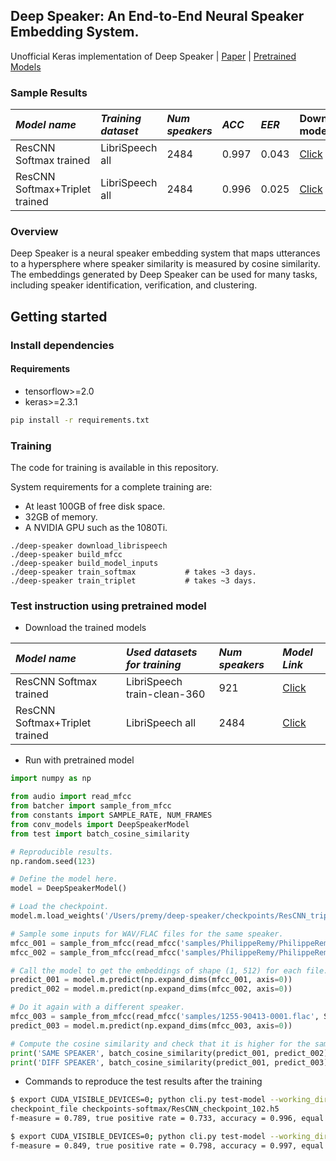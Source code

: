 ## Deep Speaker: An End-to-End Neural Speaker Embedding System.
Unofficial Keras implementation of Deep Speaker | [Paper](https://arxiv.org/pdf/1705.02304.pdf) | [Pretrained Models](https://drive.google.com/open?id=18h2bmsAWrqoUMsh_FQHDDxp7ioGpcNBa)

### Sample Results


 *Model name* | *Training dataset* | *Num speakers* | *ACC* | *EER* | Download model
 | :--- | :--- | :--- | :--- | :--- | :--- |
ResCNN Softmax trained          | LibriSpeech all | 2484 | 0.997 | 0.043 | [Click](https://drive.google.com/open?id=1wCeoa99XfO5r0OX1K5VjJUaCbpvEx9cc)
ResCNN Softmax+Triplet trained  | LibriSpeech all | 2484 | 0.996 | 0.025 | [Click](https://drive.google.com/open?id=1SJBmHpnaW1VcbFWP6JfvbT3wWP9PsqxS)


### Overview

Deep Speaker is a neural speaker embedding system that maps utterances to a hypersphere where speaker similarity is measured by cosine similarity. The embeddings generated by Deep Speaker can be used for many tasks, including speaker identification,
verification, and clustering.

## Getting started
### Install dependencies
#### Requirements
- tensorflow>=2.0
- keras>=2.3.1
```bash
pip install -r requirements.txt
```

### Training

The code for training is available in this repository. 

System requirements for a complete training are:
- At least 100GB of free disk space.
- 32GB of memory.
- A NVIDIA GPU such as the 1080Ti.

```
./deep-speaker download_librispeech
./deep-speaker build_mfcc
./deep-speaker build_model_inputs
./deep-speaker train_softmax           # takes ~3 days.
./deep-speaker train_triplet           # takes ~3 days.
```

### Test instruction using pretrained model
- Download the trained models
 

 *Model name* | *Used datasets for training* | *Num speakers* | *Model Link* | 
 | :--- | :--- | :--- | :--- |
ResCNN Softmax trained  | LibriSpeech train-clean-360 | 921 | [Click](https://drive.google.com/open?id=1wCeoa99XfO5r0OX1K5VjJUaCbpvEx9cc)
ResCNN Softmax+Triplet trained  | LibriSpeech all | 2484 | [Click](https://drive.google.com/open?id=1SJBmHpnaW1VcbFWP6JfvbT3wWP9PsqxS)

* Run with pretrained model

```python
import numpy as np

from audio import read_mfcc
from batcher import sample_from_mfcc
from constants import SAMPLE_RATE, NUM_FRAMES
from conv_models import DeepSpeakerModel
from test import batch_cosine_similarity

# Reproducible results.
np.random.seed(123)

# Define the model here.
model = DeepSpeakerModel()

# Load the checkpoint.
model.m.load_weights('/Users/premy/deep-speaker/checkpoints/ResCNN_triplet_training_checkpoint_175.h5', by_name=True)

# Sample some inputs for WAV/FLAC files for the same speaker.
mfcc_001 = sample_from_mfcc(read_mfcc('samples/PhilippeRemy/PhilippeRemy_001.wav', SAMPLE_RATE), NUM_FRAMES)
mfcc_002 = sample_from_mfcc(read_mfcc('samples/PhilippeRemy/PhilippeRemy_002.wav', SAMPLE_RATE), NUM_FRAMES)

# Call the model to get the embeddings of shape (1, 512) for each file.
predict_001 = model.m.predict(np.expand_dims(mfcc_001, axis=0))
predict_002 = model.m.predict(np.expand_dims(mfcc_002, axis=0))

# Do it again with a different speaker.
mfcc_003 = sample_from_mfcc(read_mfcc('samples/1255-90413-0001.flac', SAMPLE_RATE), NUM_FRAMES)
predict_003 = model.m.predict(np.expand_dims(mfcc_003, axis=0))

# Compute the cosine similarity and check that it is higher for the same speaker.
print('SAME SPEAKER', batch_cosine_similarity(predict_001, predict_002)) # SAME SPEAKER [0.81564593]
print('DIFF SPEAKER', batch_cosine_similarity(predict_001, predict_003)) # DIFF SPEAKER [0.1419204]
```

* Commands to reproduce the test results after the training

```bash
$ export CUDA_VISIBLE_DEVICES=0; python cli.py test-model --working_dir ~/.deep-speaker-wd/triplet-training/ --
checkpoint_file checkpoints-softmax/ResCNN_checkpoint_102.h5
f-measure = 0.789, true positive rate = 0.733, accuracy = 0.996, equal error rate = 0.043
```

```bash
$ export CUDA_VISIBLE_DEVICES=0; python cli.py test-model --working_dir ~/.deep-speaker-wd/triplet-training/ --checkpoint_file checkpoints-triplets/ResCNN_checkpoint_175.h5
f-measure = 0.849, true positive rate = 0.798, accuracy = 0.997, equal error rate = 0.025
```
